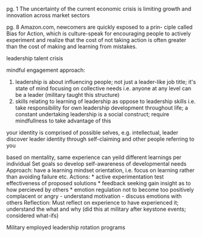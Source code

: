 <!-- SPDX-License-Identifier: zlib-acknowledgement -->
pg. 1
The uncertainty of the current economic crisis is limiting growth and innovation across market sectors

pg. 8
Amazon.com, newcomers are quickly exposed to a prin-
ciple called Bias for Action, which is culture-speak for
encouraging people to actively experiment and realize that
the cost of not taking action is often greater than the cost of
making and learning from mistakes.

leadership talent crisis

mindful engagement approach:
1. leadership is about influencing people; not just a leader-like job title; 
it's state of mind focusing on collective needs
   i.e. anyone at any level can be a leader
   (military taught this structure)
2. skills relating to learning of leadership as oppose to leadership skills
   i.e. take responsibility for own leadership development throughout life; a constant undertaking
   leadership is a social construct;
   require mindfullness to take advantage of this

your identity is comprised of possible selves, e.g. intellectual, leader
discover leader identity through self-claiming and other people referring to you

based on mentality, same experience can yeild different learnings per individual
Set goals so develop self-awareness of developmental needs
Approach: have a learning mindset orientation, i.e. focus on learning rather than avoiding failure etc.
Actions: 
         * active experimentation
           test effectiveness of proposed solutions
         * feedback seeking
           gain insight as to how percieved by others
         * emotion regulation
           not to become too positively complacent or angry
           - understand motivation
           - discuss emotions with others
Reflection: Must reflect on experience to have experienced it; understand the what and why
            (did this at military after keystone events; considered what-ifs)

Military employed leadership rotation programs
